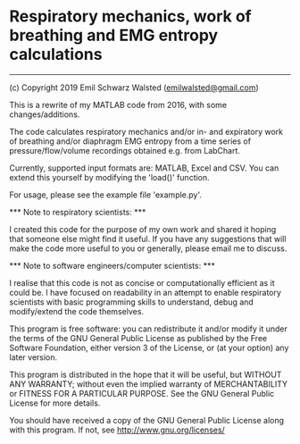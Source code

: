 # Respiratory mechanics, work of breathing and EMG entropy calculations
------------------------------------------------------------------------ 
(c) Copyright 2019 Emil Schwarz Walsted (emilwalsted@gmail.com)

This is a rewrite of my MATLAB code from 2016, with some changes/additions.

The code calculates respiratory mechanics and/or in- and expiratory work of 
breathing and/or diaphragm EMG entropy from a time series of 
pressure/flow/volume recordings obtained  e.g. from LabChart.

Currently, supported input formats are: MATLAB, Excel and CSV. You can extend
this yourself by modifying the 'load()' function.

For usage, please see the example file 'example.py'.

*** Note to respiratory scientists: ***

I created this code for the purpose of my own work and shared it hoping that 
someone else might find it useful. If you have any suggestions that will make 
the code more useful to you or generally, please email me to discuss.

*** Note to software engineers/computer scientists: ***

I realise that this code is not as concise or computationally efficient as it 
could be. I have focused on readability in an attempt to enable respiratory 
scientists with basic programming skills to understand, debug and modify/extend
the code themselves.

This program is free software: you can redistribute it and/or modify
it under the terms of the GNU General Public License as published by
the Free Software Foundation, either version 3 of the License, or
(at your option) any later version.
 
This program is distributed in the hope that it will be useful,
but WITHOUT ANY WARRANTY; without even the implied warranty of
MERCHANTABILITY or FITNESS FOR A PARTICULAR PURPOSE.  See the
GNU General Public License for more details.

You should have received a copy of the GNU General Public License
along with this program.  If not, see <http://www.gnu.org/licenses/>
